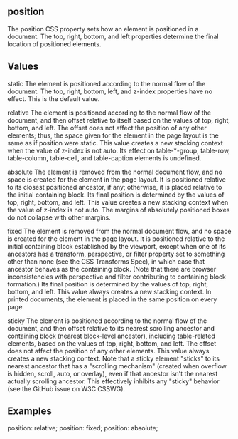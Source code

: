 ## position

The position CSS property sets how an element is positioned in a document. The top, right, bottom, and left properties determine the final location of positioned elements.

## Values

static
The element is positioned according to the normal flow of the document. The top, right, bottom, left, and z-index properties have no effect. This is the default value.

relative
The element is positioned according to the normal flow of the document, and then offset relative to itself based on the values of top, right, bottom, and left. The offset does not affect the position of any other elements; thus, the space given for the element in the page layout is the same as if position were static.
This value creates a new stacking context when the value of z-index is not auto. Its effect on table-*-group, table-row, table-column, table-cell, and table-caption elements is undefined.

absolute
The element is removed from the normal document flow, and no space is created for the element in the page layout. It is positioned relative to its closest positioned ancestor, if any; otherwise, it is placed relative to the initial containing block. Its final position is determined by the values of top, right, bottom, and left.
This value creates a new stacking context when the value of z-index is not auto. The margins of absolutely positioned boxes do not collapse with other margins.

fixed
The element is removed from the normal document flow, and no space is created for the element in the page layout. It is positioned relative to the initial containing block established by the viewport, except when one of its ancestors has a transform, perspective, or filter property set to something other than none (see the CSS Transforms Spec), in which case that ancestor behaves as the containing block. (Note that there are browser inconsistencies with perspective and filter contributing to containing block formation.) Its final position is determined by the values of top, right, bottom, and left.
This value always creates a new stacking context. In printed documents, the element is placed in the same position on every page.

sticky
The element is positioned according to the normal flow of the document, and then offset relative to its nearest scrolling ancestor and containing block (nearest block-level ancestor), including table-related elements, based on the values of top, right, bottom, and left. The offset does not affect the position of any other elements.
This value always creates a new stacking context. Note that a sticky element "sticks" to its nearest ancestor that has a "scrolling mechanism" (created when overflow is hidden, scroll, auto, or overlay), even if that ancestor isn't the nearest actually scrolling ancestor. This effectively inhibits any "sticky" behavior (see the GitHub issue on W3C CSSWG).


## Examples

position: relative;
position: fixed;
position: absolute;

